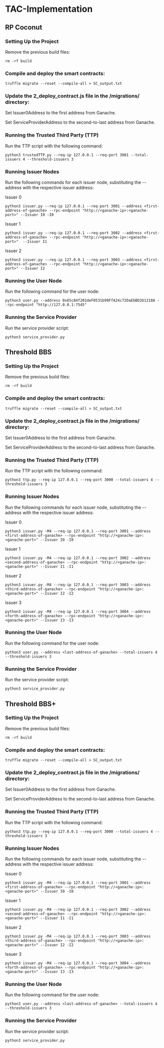 # TAC-Implementation

## RP Coconut

### Setting Up the Project

Remove the previous build files:

```
rm -rf build
```

### Compile and deploy the smart contracts:

```
truffle migrate --reset --compile-all > SC_output.txt
```

### Update the 2_deploy_contract.js file in the /migrations/ directory:

  Set Issuer0Address to the first address from Ganache.

  Set ServiceProviderAddress to the second-to-last address from Ganache.

### Running the Trusted Third Party (TTP)

Run the TTP script with the following command:

```
python3 trustedTTP.py --req-ip 127.0.0.1 --req-port 3001 --total-issuers 4 --threshold-issuers 3
```

### Running Issuer Nodes

Run the following commands for each issuer node, substituting the --address with the respective issuer address:

Issuer 0

```
python3 issuer.py --req-ip 127.0.0.1 --req-port 3001 --address <first-address-of-ganache> --rpc-endpoint "http://<ganache-ip>:<ganache-port>" --Issuer I0 -I0
```

Issuer 1

```
python3 issuer.py --req-ip 127.0.0.1 --req-port 3002 --address <first-address-of-ganache> --rpc-endpoint "http://<ganache-ip>:<ganache-port>"  --Issuer I1
```

Issuer 2
```
python3 issuer.py --req-ip 127.0.0.1 --req-port 3003 --address <first-address-of-ganache> --rpc-endpoint "http://<ganache-ip>:<ganache-port>" --Issuer I2
```

### Running the User Node

Run the following command for the user node:

```
python3 user.py --address 0x65c84f201deF0531b99FfA24c72DaEbBD261218A --rpc-endpoint "http://127.0.0.1:7545"
```

### Running the Service Provider

Run the service provider script:
```
python3 service_provider.py
```


## Threshold BBS

### Setting Up the Project

Remove the previous build files:

```
rm -rf build
```

### Compile and deploy the smart contracts:

```
truffle migrate --reset --compile-all > SC_output.txt
```

### Update the 2_deploy_contract.js file in the /migrations/ directory:

  Set Issuer0Address to the first address from Ganache.
  
  Set ServiceProviderAddress to the second-to-last address from Ganache.

### Running the Trusted Third Party (TTP)

Run the TTP script with the following command:

```
python3 ttp.py --req-ip 127.0.0.1 --req-port 3000 --total-issuers 4 --threshold-issuers 3
```

### Running Issuer Nodes

Run the following commands for each issuer node, substituting the --address with the respective issuer address:

Issuer 0

```
python3 issuer.py -M4 --req-ip 127.0.0.1 --req-port 3001 --address <first-address-of-ganache> --rpc-endpoint "http://<ganache-ip>:<ganache-port>" --Issuer I0 -I0
```

Issuer 1

```
python3 issuer.py -M4 --req-ip 127.0.0.1 --req-port 3002 --address <second-address-of-ganache> --rpc-endpoint "http://<ganache-ip>:<ganache-port>" --Issuer I1 -I1
```

Issuer 2

```
python3 issuer.py -M4 --req-ip 127.0.0.1 --req-port 3003 --address <third-address-of-ganache> --rpc-endpoint "http://<ganache-ip>:<ganache-port>" --Issuer I2 -I2
```

Issuer 3

```
python3 issuer.py -M4 --req-ip 127.0.0.1 --req-port 3004 --address <forth-address-of-ganache> --rpc-endpoint "http://<ganache-ip>:<ganache-port>" --Issuer I3 -I3
```

### Running the User Node

Run the following command for the user node:

```
python3 user.py --address <last-address-of-ganache> --total-issuers 4 --threshold-issuers 3
```

### Running the Service Provider

Run the service provider script:

```
python3 service_provider.py
```

## Threshold BBS+

### Setting Up the Project

Remove the previous build files:

```
rm -rf build
```

### Compile and deploy the smart contracts:

```
truffle migrate --reset --compile-all > SC_output.txt
```

### Update the 2_deploy_contract.js file in the /migrations/ directory:

  Set Issuer0Address to the first address from Ganache.
  
  Set ServiceProviderAddress to the second-to-last address from Ganache.

### Running the Trusted Third Party (TTP)

Run the TTP script with the following command:

```
python3 ttp.py --req-ip 127.0.0.1 --req-port 3000 --total-issuers 4 --threshold-issuers 3
```

### Running Issuer Nodes

Run the following commands for each issuer node, substituting the --address with the respective issuer address:

Issuer 0

```
python3 issuer.py -M4 --req-ip 127.0.0.1 --req-port 3001 --address <first-address-of-ganache> --rpc-endpoint "http://<ganache-ip>:<ganache-port>" --Issuer I0 -I0
```

Issuer 1

```
python3 issuer.py -M4 --req-ip 127.0.0.1 --req-port 3002 --address <second-address-of-ganache> --rpc-endpoint "http://<ganache-ip>:<ganache-port>" --Issuer I1 -I1
```

Issuer 2

```
python3 issuer.py -M4 --req-ip 127.0.0.1 --req-port 3003 --address <third-address-of-ganache> --rpc-endpoint "http://<ganache-ip>:<ganache-port>" --Issuer I2 -I2
```

Issuer 3

```
python3 issuer.py -M4 --req-ip 127.0.0.1 --req-port 3004 --address <forth-address-of-ganache> --rpc-endpoint "http://<ganache-ip>:<ganache-port>" --Issuer I3 -I3
```

### Running the User Node

Run the following command for the user node:

```
python3 user.py --address <last-address-of-ganache> --total-issuers 4 --threshold-issuers 3
```

### Running the Service Provider

Run the service provider script:

```
python3 service_provider.py
```
